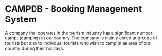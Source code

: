 # CAMPDB - Booking Management System
A company that operates in the tourism industry has a significant number
camps (camping) in our country. The company is mainly aimed at groups of tourists
but also to individual tourists who wish to camp in an area
of our country during their holidays.
